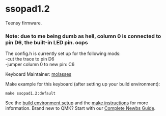 # ssopad1.2
Teensy firmware. 

### Note: due to me being dumb as hell, column 0 is connected to pin D6, the built-in LED pin. oops 
The config.h is currently set up for the following mods: \
-cut the trace to pin D6 \
-jumper column 0 to new pin: C6 

Keyboard Maintainer: [molasses](https://github.com/JarofMolasses)  

Make example for this keyboard (after setting up your build environment):

    make ssopad1.2:default

See the [build environment setup](https://docs.qmk.fm/#/getting_started_build_tools) and the [make instructions](https://docs.qmk.fm/#/getting_started_make_guide) for more information. Brand new to QMK? Start with our [Complete Newbs Guide](https://docs.qmk.fm/#/newbs).
